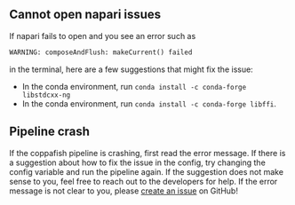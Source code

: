## Cannot open napari issues

If napari fails to open and you see an error such as 

```python
WARNING: composeAndFlush: makeCurrent() failed
```

in the terminal, here are a few suggestions that might fix the issue:

* In the conda environment, run `conda install -c conda-forge libstdcxx-ng`
* In the conda environment, run `conda install -c conda-forge libffi`.


## Pipeline crash

If the coppafish pipeline is crashing, first read the error message. If there is a suggestion about how to fix the 
issue in the config, try changing the config variable and run the pipeline again. If the suggestion does not make sense 
to you, feel free to reach out to the developers for help. If the error message is not clear to you, please 
[create an issue](https://github.com/reillytilbury/coppafish/issues/new) on GitHub!
